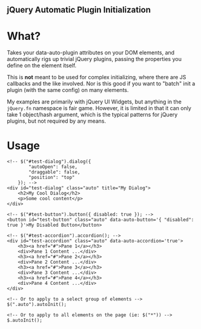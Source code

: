 jQuery Automatic Plugin Initialization
--------------------------------------

What?
=====

Takes your data-auto-plugin attributes on your DOM elements, and automatically rigs up
trivial jQuery plugins, passing the properties you define on the element itself.

This is **not** meant to be used for complex initializing, where there are JS callbacks
and the like involved. Nor is this good if you want to "batch" init a plugin (with the same config)
on many elements.

My examples are primarily with jQuery UI Widgets, but anything in the `jQuery.fn` namespace is fair game.
However, it is limited in that it can only take 1 object/hash argument, which is the typical patterns
for jQuery plugins, but not required by any means.

Usage
=====

    <!-- $("#test-dialog").dialog({
            "autoOpen": false,
            "draggable": false,
            "position": "top"
        }); -->
    <div id="test-dialog" class="auto" title="My Dialog">
        <h2>My Cool Dialog</h2>
        <p>Some cool content</p>
    </div>

    <!-- $("#test-button").button({ disabled: true }); -->
    <button id="test-button" class="auto" data-auto-button='{ "disabled": true }'>My Disabled Button</button>

    <!-- $("#test-accordion").accordion(); -->
    <div id="test-accordion" class="auto" data-auto-accordion='true'>
        <h3><a href="#">Pane 1</a></h3>
        <div>Pane 1 Content ...</div>
        <h3><a href="#">Pane 2</a></h3>
        <div>Pane 2 Content ...</div>
        <h3><a href="#">Pane 3</a></h3>
        <div>Pane 3 Content ...</div>
        <h3><a href="#">Pane 4</a></h3>
        <div>Pane 4 Content ...</div>
    </div>

    <!-- Or to apply to a select group of elements -->
    $(".auto").autoInit();

    <!-- Or to apply to all elements on the page (ie: $("*")) -->
    $.autoInit();
